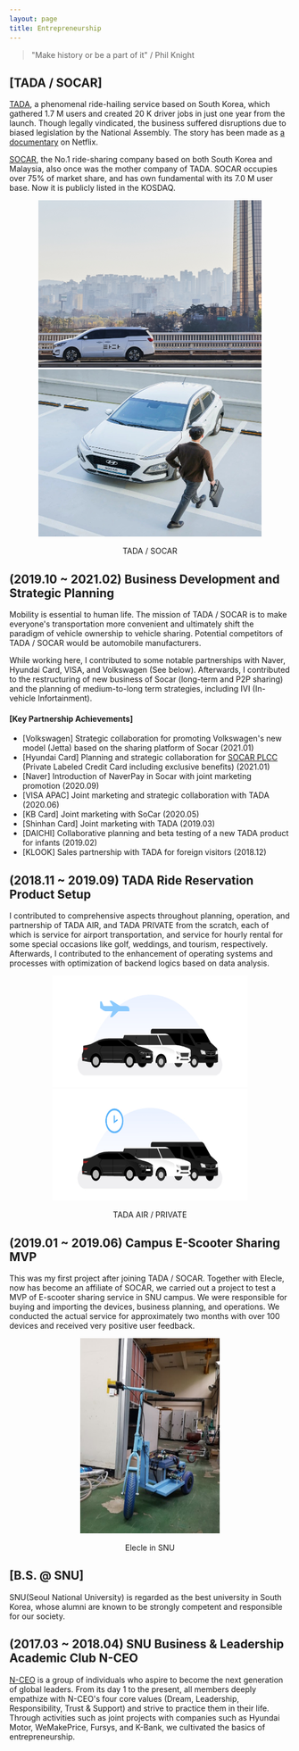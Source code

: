 ```yaml
---
layout: page
title: Entrepreneurship
---
```


> "Make history or be a part of it" / Phil Knight


## [TADA / SOCAR]
<a href="https://tadatada.com">TADA</a>, a phenomenal ride-hailing service based on South Korea, which gathered 1.7 M users and created 20 K driver jobs in just one year from the launch. Though legally vindicated, the business suffered disruptions due to biased legislation by the National Assembly. The story has been made as <a href="https://zdnet.co.kr/view/?no=20210915081331">a documentary</a> on Netflix.

<a href="https://socar.kr">SOCAR</a>, the No.1 ride-sharing company based on both South Korea and Malaysia, also once was the mother company of TADA. SOCAR occupies over 75% of market share, and has own fundamental with its 7.0 M user base. Now it is publicly listed in the KOSDAQ.

<p float="left" align="middle">
  <img src="/assets/tada.jpg" width="400" height="300" hspace="20"/>
  <img src="/assets/socar.jpg" width="400" height="300"/>
</p>
<p float="left" align="center">
  TADA / SOCAR
</p>


## (2019.10 ~ 2021.02) Business Development and Strategic Planning

Mobility is essential to human life. The mission of TADA / SOCAR is to make everyone's transportation more convenient and ultimately shift the paradigm of vehicle ownership to vehicle sharing. Potential competitors of TADA / SOCAR would be automobile manufacturers.

While working here, I contributed to some notable partnerships with Naver, Hyundai Card, VISA, and Volkswagen (See below). Afterwards, I contributed to the restructuring of new business of Socar (long-term and P2P sharing) and the planning of medium-to-long term strategies, including IVI (In-vehicle Infortainment).

#### [Key Partnership Achievements]
- [Volkswagen] Strategic collaboration for promoting Volkswagen's new model (Jetta) based on the sharing platform of Socar (2021.01)
- [Hyundai Card] Planning and strategic collaboration for <a href="https://www.sedaily.com/NewsView/1Z5FV7V24H">SOCAR PLCC</a> (Private Labeled Credit Card including exclusive benefits) (2021.01)
- [Naver] Introduction of NaverPay in Socar with joint marketing promotion (2020.09)
- [VISA APAC] Joint marketing and strategic collaboration with TADA (2020.06)
- [KB Card] Joint marketing with SoCar (2020.05)
- [Shinhan Card] Joint marketing with TADA (2019.03)
- [DAICHI] Collaborative planning and beta testing of a new TADA product for infants (2019.02)
- [KLOOK] Sales partnership with TADA for foreign visitors (2018.12)


## (2018.11 ~ 2019.09) TADA Ride Reservation Product Setup

I contributed to comprehensive aspects throughout planning, operation, and partnership of TADA AIR, and TADA PRIVATE from the scratch, each of which is service for airport transportation, and service for hourly rental for some special occasions like golf, weddings, and tourism, respectively. Afterwards, I contributed to the enhancement of operating systems and processes with optimization of backend logics based on data analysis.

<p float="left" align="middle">
  <img src="/assets/bg_lineup_air.jpg" width="350" height="200" hspace="20"/>
  <img src="/assets/bg_lineup_private.jpg" width="350" height="200"/>
</p>
<p float="left" align="center">
  TADA AIR / PRIVATE
</p>

## (2019.01 ~ 2019.06) Campus E-Scooter Sharing MVP

This was my first project after joining TADA / SOCAR. Together with Elecle, now has become an affiliate of SOCAR, we carried out a project to test a MVP of E-scooter sharing service in SNU campus. We were responsible for buying and importing the devices, business planning, and operations. We conducted the actual service for approximately two months with over 100 devices and received very positive user feedback.

<p float="bottom" align="center">
  <img src="/assets/escooter.jpg" width="250" height="350" />
</p>
<p align="center">
  Elecle in SNU
</p>


## [B.S. @ SNU]
SNU(Seoul National University) is regarded as the best university in South Korea, whose alumni are known to be strongly competent and responsible for our society. 

## (2017.03 ~ 2018.04) SNU Business & Leadership Academic Club N-CEO

<a href="http://n-ceo.org/nceo/">N-CEO</a> is a group of individuals who aspire to become the next generation of global leaders. From its day 1 to the present, all members deeply empathize with N-CEO's four core values (Dream, Leadership, Responsibility, Trust & Support) and strive to practice them in their life. Through activities such as joint projects with companies such as Hyundai Motor, WeMakePrice, Fursys, and K-Bank, we cultivated the basics of entrepreneurship.

